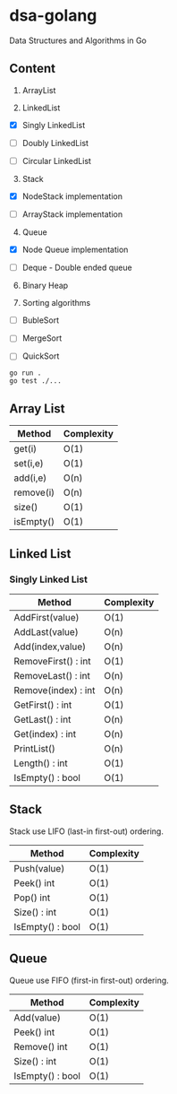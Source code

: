 # dsa-golang
Data Structures and Algorithms in Go

## Content

1. ArrayList

2. LinkedList

- [x] Singly LinkedList

- [ ] Doubly LinkedList

- [ ] Circular LinkedList

3. Stack

- [x] NodeStack implementation

- [ ] ArrayStack implementation

4. Queue


- [x] Node Queue implementation

- [ ] Deque - Double ended queue

6. Binary Heap


10. Sorting algorithms

- [ ] BubleSort

- [ ] MergeSort

- [ ] QuickSort


```
go run .
go test ./...
```

## Array List

| **Method** | **Complexity** |
|------------|----------------|
| get(i)     | O(1)           |
| set(i,e)   | O(1)           |
| add(i,e)   | O(n)           |
| remove(i)  | O(n)           |
| size()     | O(1)           |
| isEmpty()  | O(1)           |

## Linked List

### Singly Linked List
| **Method** | **Complexity** |
|------------|----------------|
| AddFirst(value)     | O(1)           |
| AddLast(value)   | O(n)           |
| Add(index,value)   | O(n)           |
| RemoveFirst() : int | O(1)           |
| RemoveLast() : int    | O(n)           |
| Remove(index) : int | O(n)           |
| GetFirst() : int | O(1)           |
| GetLast() : int | O(n)           |
| Get(index) : int | O(n)           |
| PrintList()  | O(n)           |
| Length() : int | O(1)           |
| IsEmpty() : bool  | O(1)           |

## Stack

Stack use LIFO (last-in first-out) ordering.

| **Method** | **Complexity** |
|------------|----------------|
| Push(value)     | O(1)           |
| Peek() int   | O(1)           |
| Pop() int   | O(1)           |
| Size() : int | O(1)           |
| IsEmpty() : bool  | O(1)           |

## Queue


Queue use FIFO (first-in first-out) ordering.

| **Method** | **Complexity** |
|------------|----------------|
| Add(value)     | O(1)           |
| Peek() int   | O(1)           |
| Remove() int   | O(1)           |
| Size() : int | O(1)           |
| IsEmpty() : bool  | O(1)           |